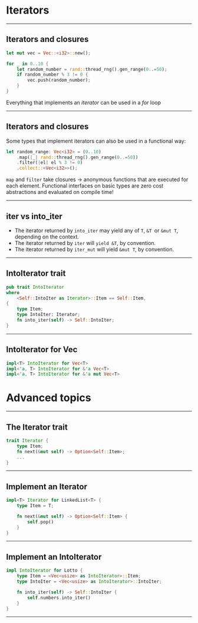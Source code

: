# Iterators

---

## Iterators and closures

```rust
let mut vec = Vec::<i32>::new();

for _ in 0..10 {
    let random_number = rand::thread_rng().gen_range(0..=50);
    if random_number % 3 != 0 {
        vec.push(random_number);
    }
}
```

Everything that implements an *iterator* can be used in a *for* loop

---

## Iterators and closures

Some types that implement iterators can also be used in a functional way:

```rust
let random_range: Vec<i32> = (0..10)
    .map(|_| rand::thread_rng().gen_range(0..=50))
    .filter(|el| el % 3 != 0)
    .collect::<Vec<i32>>();
```

`map` and `filter` take closures -> anonymous functions that are executed for each element.
Functional interfaces on basic types are zero cost abstractions and evaluated on compile time!

---

## iter vs into_iter

- The iterator returned by `into_iter` may yield any of `T`, `&T `or `&mut T`, depending on the context.
- The iterator returned by `iter` will `yield &T`, by convention.
- The iterator returned by `iter_mut` will yield `&mut T`, by convention.

---

## IntoIterator trait

```rust
pub trait IntoIterator 
where
    <Self::IntoIter as Iterator>::Item == Self::Item, 
{
    type Item;
    type IntoIter: Iterator;
    fn into_iter(self) -> Self::IntoIter;
}
```

---

## IntoIterator for Vec

```rust
impl<T> IntoIterator for Vec<T>
impl<'a, T> IntoIterator for &'a Vec<T>
impl<'a, T> IntoIterator for &'a mut Vec<T>
```

# Advanced topics


---

## The Iterator trait

```rust
trait Iterator {
    type Item;
    fn next(&mut self) -> Option<Self::Item>;
    ...
}
```

---

## Implement an Iterator

```rust
impl<T> Iterator for LinkedList<T> {
    type Item = T;

    fn next(&mut self) -> Option<Self::Item> {
        self.pop()
    }
}
```

---


## Implement an IntoIterator

```rust
impl IntoIterator for Lotto {
    type Item = <Vec<usize> as IntoIterator>::Item;
    type IntoIter = <Vec<usize> as IntoIterator>::IntoIter;

    fn into_iter(self) -> Self::IntoIter {
        self.numbers.into_iter()
    }
}
```

---
